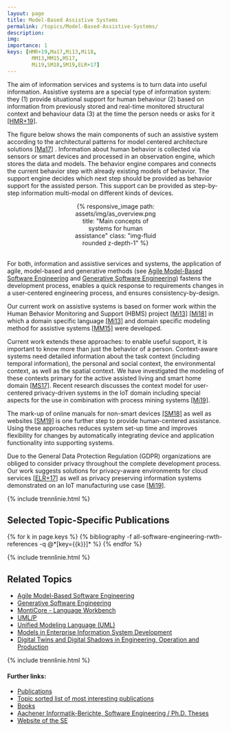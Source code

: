 ```yaml
---
layout: page
title: Model-Based Assistive Systems
permalink: /topics/Model-Based-Assistive-Systems/
description:
img:
importance: 1
keys: [HMR+19,Ma17,Mi13,Mi18,
        MM13,MM15,MS17,
        Mi19,SM18,SM19,ELR+17]
---
```


The aim of information services and systems is to turn data into useful
information.
Assistive systems are a special type of information system:
they (1) provide situational support for human behaviour (2) based on
information from previously stored and real-time monitored structural context
and behaviour data (3) at the time the person needs or asks for it [[HMR+19]](#HMR+19).

The figure below shows the main components of such an assistive
system according to the architectural patterns for model
centered architecture solutions [[Ma17]](#Ma17) .
Information about human behavior is collected via sensors or smart devices
and processed in an observation engine, which stores the data and models.
The behavior engine compares and connects the current behavior step with
already existing models of behavior.
The support engine decides which next step should be provided as behavior
support for the assisted person. This support can be provided as
step-by-step information multi-modal on different kinds of devices.

<center>
<div class="row" style="width: 40%">
    <div class="col-sm mt-3 mt-md-0">
        {% responsive_image path: assets/img/as_overview.png 
           title: "Main concepts of systems for human assistance" 
           class: "img-fluid rounded z-depth-1" %}
    </div>
</div>
</center>
<br />

For both, information and assistive services and systems, the application of
agile, model-based and generative methods (see 
[Agile Model-Based Software Engineering](/topics/Agile-MBSE) and
[Generative Software Engineering](/topics/Generative-SE))
fastens the development process,
enables a quick response to requirements changes in a user-centered
engineering process, and ensures consistency-by-design.

Our current work on assistive systems is based on former work within the
Human Behavior Monitoring and Support (HBMS)
project [[Mi13]](#Mi13) [[Mi18]](#Mi18)
in which a domain specific language [[Mi13]](#Mi13) and domain specific modeling
method for assistive systems [[MM15]](#MM15) were developed.

Current work extends these approaches: to enable useful support, it
is important to know more than just the behavior of a person.
Context-aware systems need detailed information about the task context
(including temporal information), the personal and social context, the
environmental context, as well as the spatial context.
We have investigated the modeling of these contexts primary for the active
assisted living and smart home domain [[MS17]](#MS17).
Recent research discusses the context model for user-centered privacy-driven
systems in the IoT domain including special aspects for the use in combination with process mining
systems [[Mi19]](#Mi19).

The mark-up of online manuals for non-smart devices [[SM18]](#SM18) 
as well as
websites [[SM19]](#SM19) is one further step to provide human-centered
assistance.
Using these approaches reduces system set-up time and improves flexibility
for changes by automatically integrating device and application
functionality into supporting systems.

Due to the General Data Protection Regulation (GDPR) organizations are
obliged to consider privacy throughout the complete development process.
Our work suggests solutions for privacy-aware environments for cloud
services [[ELR+17]](#ELR+17) as well as privacy preserving information systems
demonstrated on an IoT manufacturing use case [[Mi19]](#Mi19).


{% include trennlinie.html %}

## Selected Topic-Specific Publications

<div class="publications">
  {% for k in page.keys %}
    {% bibliography -f all-software-engineering-rwth-references -q @*[key={{k}}]* %}
  {% endfor %}
</div>

{% include trennlinie.html %}

## Related Topics
- [Agile Model-Based Software Engineering](/topics/Agile-MBSE)
- [Generative Software Engineering](/topics/Generative-SE)
- [MontiCore - Language Workbench](/topics/MontiCore)
- [UML/P](/topics/UML-P)
- [Unified Modeling Language (UML)](/topics/Unified-Modeling-Language)
- [Models in Enterprise Information System Development](/topics/Enterprise-Information-Systems)
- [Digital Twins and Digital Shadows in Engineering, Operation and Production](/topics/Digital-Twins)

{% include trennlinie.html %}

#### Further links:

- [Publications](/publications)
- [Topic sorted list of most interesting publications](/topics)
- [Books](/books)
- [Aachener Informatik-Berichte, Software Engineering / Ph.D. Theses](/phdtheses)
- [Website of the SE](https://www.se-rwth.de)
